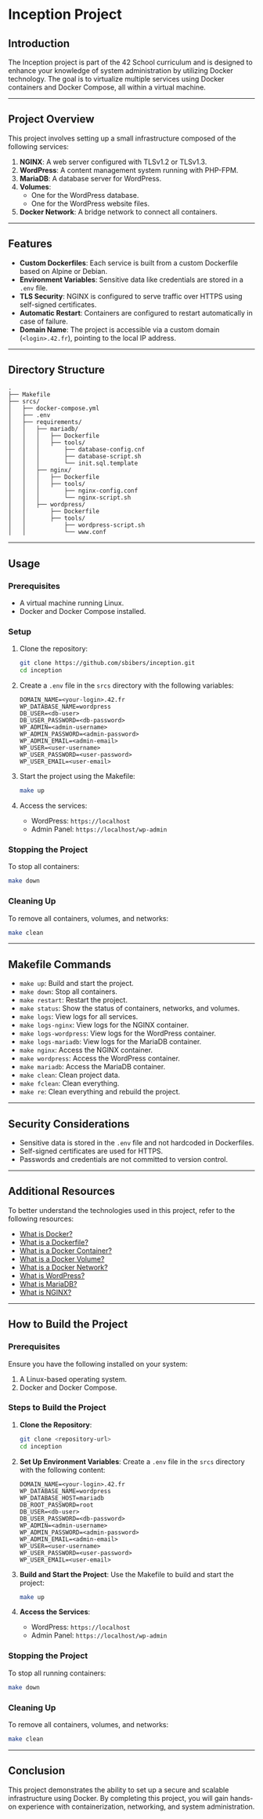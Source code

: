 # Inception Project

## Introduction

The Inception project is part of the 42 School curriculum and is designed to enhance your knowledge of system administration by utilizing Docker technology. The goal is to virtualize multiple services using Docker containers and Docker Compose, all within a virtual machine.

---

## Project Overview

This project involves setting up a small infrastructure composed of the following services:

1. **NGINX**: A web server configured with TLSv1.2 or TLSv1.3.
2. **WordPress**: A content management system running with PHP-FPM.
3. **MariaDB**: A database server for WordPress.
4. **Volumes**:
   - One for the WordPress database.
   - One for the WordPress website files.
5. **Docker Network**: A bridge network to connect all containers.

---

## Features

- **Custom Dockerfiles**: Each service is built from a custom Dockerfile based on Alpine or Debian.
- **Environment Variables**: Sensitive data like credentials are stored in a `.env` file.
- **TLS Security**: NGINX is configured to serve traffic over HTTPS using self-signed certificates.
- **Automatic Restart**: Containers are configured to restart automatically in case of failure.
- **Domain Name**: The project is accessible via a custom domain (`<login>.42.fr`), pointing to the local IP address.

---

## Directory Structure

```
.
├── Makefile
├── srcs/
│   ├── docker-compose.yml
│   ├── .env
│   ├── requirements/
│   │   ├── mariadb/
│   │   │   ├── Dockerfile
│   │   │   ├── tools/
│   │   │       ├── database-config.cnf
│   │   │       ├── database-script.sh
│   │   │       └── init.sql.template
│   │   ├── nginx/
│   │   │   ├── Dockerfile
│   │   │   ├── tools/
│   │   │       ├── nginx-config.conf
│   │   │       └── nginx-script.sh
│   │   ├── wordpress/
│   │       ├── Dockerfile
│   │       ├── tools/
│   │           ├── wordpress-script.sh
│   │           └── www.conf
```

---

## Usage

### Prerequisites

- A virtual machine running Linux.
- Docker and Docker Compose installed.

### Setup

1. Clone the repository:
   ```bash
   git clone https://github.com/sbibers/inception.git
   cd inception
   ```

2. Create a `.env` file in the `srcs` directory with the following variables:
   ```env
   DOMAIN_NAME=<your-login>.42.fr
   WP_DATABASE_NAME=wordpress
   DB_USER=<db-user>
   DB_USER_PASSWORD=<db-password>
   WP_ADMIN=<admin-username>
   WP_ADMIN_PASSWORD=<admin-password>
   WP_ADMIN_EMAIL=<admin-email>
   WP_USER=<user-username>
   WP_USER_PASSWORD=<user-password>
   WP_USER_EMAIL=<user-email>
   ```

3. Start the project using the Makefile:
   ```bash
   make up
   ```

4. Access the services:
   - WordPress: `https://localhost`
   - Admin Panel: `https://localhost/wp-admin`

### Stopping the Project

To stop all containers:
```bash
make down
```

### Cleaning Up

To remove all containers, volumes, and networks:
```bash
make clean
```

---

## Makefile Commands

- `make up`: Build and start the project.
- `make down`: Stop all containers.
- `make restart`: Restart the project.
- `make status`: Show the status of containers, networks, and volumes.
- `make logs`: View logs for all services.
- `make logs-nginx`: View logs for the NGINX container.
- `make logs-wordpress`: View logs for the WordPress container.
- `make logs-mariadb`: View logs for the MariaDB container.
- `make nginx`: Access the NGINX container.
- `make wordpress`: Access the WordPress container.
- `make mariadb`: Access the MariaDB container.
- `make clean`: Clean project data.
- `make fclean`: Clean everything.
- `make re`: Clean everything and rebuild the project.

---

## Security Considerations

- Sensitive data is stored in the `.env` file and not hardcoded in Dockerfiles.
- Self-signed certificates are used for HTTPS.
- Passwords and credentials are not committed to version control.

---

## Additional Resources

To better understand the technologies used in this project, refer to the following resources:

- [What is Docker?](https://www.docker.com/resources/what-container/)
- [What is a Dockerfile?](https://docs.docker.com/engine/reference/builder/)
- [What is a Docker Container?](https://www.docker.com/resources/what-container/)
- [What is a Docker Volume?](https://docs.docker.com/storage/volumes/)
- [What is a Docker Network?](https://docs.docker.com/network/)
- [What is WordPress?](https://wordpress.org/about/)
- [What is MariaDB?](https://mariadb.org/about/)
- [What is NGINX?](https://www.nginx.com/resources/glossary/nginx/)

---

## How to Build the Project

### Prerequisites

Ensure you have the following installed on your system:

1. A Linux-based operating system.
2. Docker and Docker Compose.

### Steps to Build the Project

1. **Clone the Repository**:
   ```bash
   git clone <repository-url>
   cd inception
   ```

2. **Set Up Environment Variables**:
   Create a `.env` file in the `srcs` directory with the following content:
   ```env
   DOMAIN_NAME=<your-login>.42.fr
   WP_DATABASE_NAME=wordpress
   WP_DATABASE_HOST=mariadb
   DB_ROOT_PASSWORD=root 
   DB_USER=<db-user>
   DB_USER_PASSWORD=<db-password>
   WP_ADMIN=<admin-username>
   WP_ADMIN_PASSWORD=<admin-password>
   WP_ADMIN_EMAIL=<admin-email>
   WP_USER=<user-username>
   WP_USER_PASSWORD=<user-password>
   WP_USER_EMAIL=<user-email>
   ```

3. **Build and Start the Project**:
   Use the Makefile to build and start the project:
   ```bash
   make up
   ```

4. **Access the Services**:
   - WordPress: `https://localhost`
   - Admin Panel: `https://localhost/wp-admin`

### Stopping the Project

To stop all running containers:
```bash
make down
```

### Cleaning Up

To remove all containers, volumes, and networks:
```bash
make clean
```

---

## Conclusion

This project demonstrates the ability to set up a secure and scalable infrastructure using Docker. By completing this project, you will gain hands-on experience with containerization, networking, and system administration.